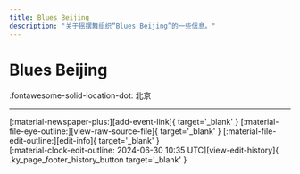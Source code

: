 ```yaml
---
title: Blues Beijing
description: "关于摇摆舞组织“Blues Beijing”的一些信息。"
---
```


# Blues Beijing

:fontawesome-solid-location-dot: 北京  


---

<div class="ky_page_footer" markdown>
<div class="ky_page_footer_trailing" markdown="span">
[:material-newspaper-plus:][add-event-link]{ target='_blank' }
[:material-file-eye-outline:][view-raw-source-file]{ target='_blank' }
[:material-file-edit-outline:][edit-info]{ target='_blank' }
</div>
<div class="ky_page_footer_leading" markdown="span">
[:material-clock-edit-outline: 2024-06-30 10:35 UTC][view-edit-history]{ .ky_page_footer_history_button target='_blank' }
</div>
</div>

[add-event-link]: https://github.com/swingdance/events/issues/new?assignees=&labels=add+event&projects=&template=02-add_entity.yml&title=%5Bcn%5D%20%3CName%3E&region=cn&province=Beijing&city=Beijing&org_id=blues-beijing "添加活动"
[view-raw-source-file]: https://github.com/swingdance/orgs/blob/main/cn/blues-beijing.json "查看原始源文件"
[edit-info]: https://github.com/swingdance/orgs/issues/new?assignees=&labels=update+org&projects=&template=03-update_entity.yml&title=%5Bcn%5D%20Blues%20Beijing&region=cn&id=blues-beijing&name=Blues%20Beijing "编辑信息"

[view-edit-history]: https://github.com/swingdance/orgs/commits/main/cn/blues-beijing.json "查看编辑历史"
